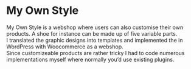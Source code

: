 <!--
  id: 2306
  slug: style
  type: fortpolio
  excerpt: <p>My Own Style is a webshop where users can also customise their own products. I translated the graphic designs into templates and implemented the in Wordpress with Woocommerce as a webshop. Since customizeable products are rather tricky I had to code numerous implementations myself where normally you&#8217;d use existing plugins.</p> 
  content: <p>My Own Style is a webshop where users can also customise their own products. A shoe for instance can be made up of five variable parts.<br /> I translated the graphic designs into templates and implemented the in WordPress with Woocommerce as a webshop.<br /> Since customizeable products are rather tricky I had to code numerous implementations myself where normally you&#8217;d use existing plugins.</p> 
  categories: javascript,frontend,HTML/CSS,backend,mobile
  tags: HTML,jQuery,Wordpress,Less,Woocommerce,Grunt,interaction design
  datefrom: 2014-02-01
  dateto: 2014-04-01
  incv: true
  inportfolio: true
  clients: Zoutpeper
  collaboration: Ibrahim Farah
  prizes: 
  thumbnail: MYOS_home.png
  image: MYOS_home.png
  images: MYOS_Karly_mobile.png,MYOS_home.png,MYOS_Karly.png
-->

# My Own Style

<p>My Own Style is a webshop where users can also customise their own products. A shoe for instance can be made up of five variable parts.<br />
I translated the graphic designs into templates and implemented the in WordPress with Woocommerce as a webshop.<br />
Since customizeable products are rather tricky I had to code numerous implementations myself where normally you&#8217;d use existing plugins.</p>

